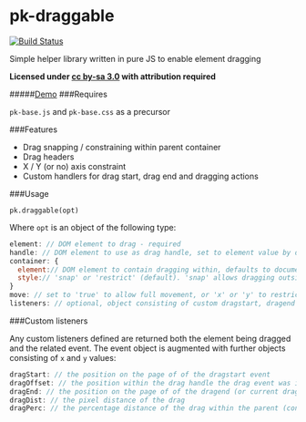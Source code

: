pk-draggable
========

[![Build Status](https://travis-ci.org/sw4/pk-draggable.svg?branch=master)](https://travis-ci.org/sw4/pk-draggable)

Simple helper library written in pure JS to enable element dragging


**Licensed under [cc by-sa 3.0](http://creativecommons.org/licenses/by-sa/3.0/) with attribution required**

#####[Demo](http://sw4.github.io/pk-modal)
###Requires

`pk-base.js` and `pk-base.css` as a precursor

###Features

- Drag snapping / constraining within parent container
- Drag headers
- X / Y (or no) axis constraint
- Custom handlers for drag start, drag end and dragging actions

###Usage

`pk.draggable(opt)`

Where `opt` is an object of the following type:

```javascript
element: // DOM element to drag - required
handle: // DOM element to use as drag handle, set to element value by default
container: {
  element:// DOM element to contain dragging within, defaults to document.body
  style:// 'snap' or 'restrict' (default). 'snap' allows dragging outside the container and snapping back on mouseup, 'restrict' prevents dragging outside the container boundaries
}
move: // set to 'true' to allow full movement, or 'x' or 'y' to restrict on an axis, false by default
listeners: // optional, object consisting of custom dragstart, dragend and dragging functions to call on action
```


###Custom listeners

Any custom listeners defined are returned both the element being dragged and the related event. The event object is augmented with further objects consisting of `x` and `y` values:

```javascript
dragStart: // the position on the page of of the dragstart event
dragOffset: // the position within the drag handle the drag event was initiated at
dragEnd: // the position on the page of of the dragend (or current drag) event
dragDist: // the pixel distance of the drag
dragPerc: // the percentage distance of the drag within the parent (constrain) element
```
